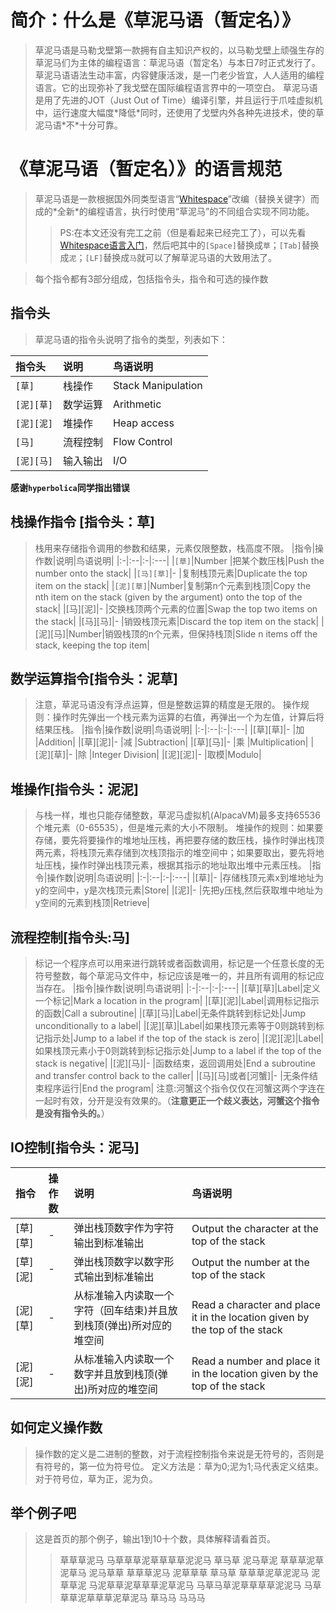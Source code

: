# 简介：什么是《草泥马语（暂定名）》 #

> 草泥马语是马勒戈壁第一款拥有自主知识产权的，以马勒戈壁上顽强生存的草泥马们为主体的编程语言：草泥马语（暂定名）与本日7时正式发行了。草泥马语语法生动丰富，内容健康活泼，是一门老少皆宜，人人适用的编程语言。它的出现弥补了我戈壁在国际编程语言界中的一项空白。
草泥马语是用了先进的JOT（Just Out of Time）编译引擎，并且运行于爪哇虚拟机中，运行速度大幅度\*降低\*同时，还使用了戈壁内外各种先进技术，使的草泥马语\*不\*十分可靠。

# 《草泥马语（暂定名）》的语言规范 #

> 草泥马语是一款根据国外同类型语言“[Whitespace](http://compsoc.dur.ac.uk/whitespace/index.php)”改编（替换关键字）而成的\*全新\*的编程语言，执行时使用“草泥马”的不同组合实现不同功能。
> > PS:在本文还没有完工之前（但是看起来已经完工了），可以先看[Whitespace语言入门](http://compsoc.dur.ac.uk/whitespace/tutorial.php)，然后吧其中的`[Space]`替换成`草`；`[Tab]`替换成`泥`；`[LF]`替换成`马`就可以了解草泥马语的大致用法了。

> 每个指令都有3部分组成，包括指令头，指令和可选的操作数

## 指令头 ##
> 草泥马语的指令头说明了指令的类型，列表如下：

|指令头|说明|鸟语说明|
|:--|:-|:---|
|`[草]`|栈操作|Stack Manipulation|
|`[泥][草]`|数学运算|Arithmetic|
|`[泥][泥]`|堆操作|Heap access|
|`[马]`|流程控制|Flow Control|
|`[泥][马]`|输入输出|I/O |

**感谢`````hyperbolica`````同学指出错误**

## 栈操作指令 [指令头：草] ##
> 栈用来存储指令调用的参数和结果，元素仅限整数，栈高度不限。
|指令|操作数|说明|鸟语说明|
|:-|:--|:-|:---|
|`[草]`|Number	|把某个数压栈|Push the number onto the stack|
|`[马][草]`|-  |复制栈顶元素|Duplicate the top item on the stack|
|`[泥][草]`|Number|复制第n个元素到栈顶|Copy the nth item on the stack (given by the argument) onto the top of the stack|
|[马][泥]|-  |交换栈顶两个元素的位置|Swap the top two items on the stack|
|[马][马]|-  |销毁栈顶元素|Discard the top item on the stack|
|[泥][马]|Number|销毁栈顶的n个元素，但保持栈顶|Slide n items off the stack, keeping the top item|

## 数学运算指令[指令头：泥草] ##
> 注意，草泥马语没有浮点运算，但是整数运算的精度是无限的。
> 操作规则：操作时先弹出一个栈元素为运算的右值，再弹出一个为左值，计算后将结果压栈。
|指令|操作数|说明|鸟语说明|
|:-|:--|:-|:---|
|[草][草]|-  |加 |Addition|
|[草][泥]|-  |减 |Subtraction|
|[草][马]|-  |乘 |Multiplication|
|[泥][草]|-  |除 |Integer Division|
|[泥][泥]|-  |取模|Modulo|

## 堆操作[指令头：泥泥] ##
> 与栈一样，堆也只能存储整数，草泥马虚拟机(AlpacaVM)最多支持65536个堆元素（0-65535），但是堆元素的大小不限制。
堆操作的规则：如果要存储，要先将要操作的堆地址压栈，再把要存储的数压栈，操作时弹出栈顶两元素，将栈顶元素存储到次栈顶指示的堆空间中；如果要取出，要先将地址压栈，操作时弹出栈顶元素，根据其指示的地址取出堆中元素压栈。
|指令|操作数|说明|鸟语说明|
|:-|:--|:-|:---|
|[草]|-  |存储栈顶元素x到堆地址为y的空间中，y是次栈顶元素|Store|
|[泥]|-  |先把y压栈,然后获取堆中地址为y空间的元素到栈顶|Retrieve|

## 流程控制[指令头:马] ##
> 标记一个程序点可以用来进行跳转或者函数调用，标记是一个任意长度的无符号整数，每个草泥马文件中，标记应该是唯一的，并且所有调用的标记应当存在。
|指令|操作数|说明|鸟语说明|
|:-|:--|:-|:---|
|[草][草]|Label|定义一个标记|Mark a location in the program|
|[草][泥]|Label|调用标记指示的函数|Call a subroutine|
|[草][马]|Label|无条件跳转到标记处|Jump unconditionally to a label|
|[泥][草]|Label|如果栈顶元素等于0则跳转到标记指示处|Jump to a label if the top of the stack is zero|
|[泥][泥]|Label|如果栈顶元素小于0则跳转到标记指示处|Jump to a label if the top of the stack is negative|
|[泥][马]|-  |函数结束，返回调用处|End a subroutine and transfer control back to the caller|
|[马][马]或者[河蟹]|-  |无条件结束程序运行|End the program|
> 注意:河蟹这个指令仅仅在河蟹这两个字连在一起时有效，分开是没有效果的。（**注意更正一个歧义表达，河蟹这个指令是没有指令头的。**）

## IO控制[指令头：泥马] ##
|指令|操作数|说明|鸟语说明|
|:-|:--|:-|:---|
|[草][草]|-  |弹出栈顶数字作为字符输出到标准输出|Output the character at the top of the stack|
|[草][泥]|-  |弹出栈顶数字以数字形式输出到标准输出|Output the number at the top of the stack|
|[泥][草]|-  |从标准输入内读取一个字符（回车结束)并且放到栈顶(弹出)所对应的堆空间|Read a character and place it in the location given by the top of the stack|
|[泥][泥]|-  |从标准输入内读取一个数字并且放到栈顶(弹出)所对应的堆空间|Read a number and place it in the location given by the top of the stack|

## 如何定义操作数 ##
> 操作数的定义是二进制的整数，对于流程控制指令来说是无符号的，否则是有符号的，第一位为符号位。
> 定义方法是：草为0;泥为1;马代表定义结束。对于符号位，草为正，泥为负。

## 举个例子吧 ##
> 这是首页的那个例子，输出1到10十个数，具体解释请看首页。
> > 草草草泥马
> > 马草草草泥草草草草泥泥马
> > 草马草
> > 泥马草泥
> > 草草草泥草泥草马
> > 泥马草草
> > 草草草泥马
> > 泥草草草
> > 草马草
> > 草草草泥草泥泥马
> > 泥草草泥
> > 马泥草草泥草草草泥草泥马
> > 马草马草泥草草草草泥泥马
> > 马草草草泥草草草泥草泥马
> > 草马马
> > 马马马